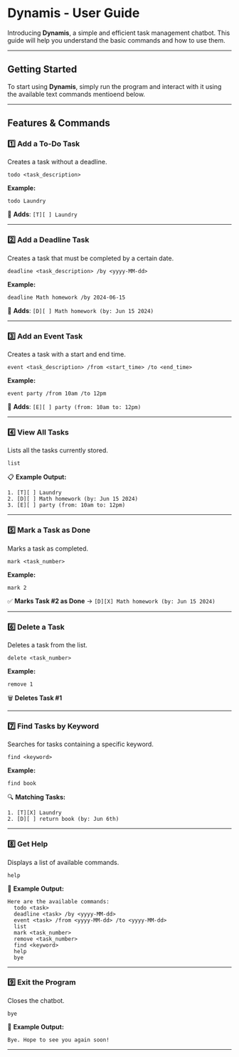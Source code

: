 # Dynamis - User Guide

Introducing **Dynamis**, a simple and efficient task management chatbot. This guide will help you understand the basic commands and how to use them.

---

##  Getting Started

To start using **Dynamis**, simply run the program and interact with it using the available text commands mentioend below.

---

## Features & Commands

### 1️⃣ Add a To-Do Task
Creates a task without a deadline.

```
todo <task_description>
```
**Example:**
```
todo Laundry
```
📝 **Adds**: `[T][ ] Laundry`

---

### 2️⃣ Add a Deadline Task
Creates a task that must be completed by a certain date.

```
deadline <task_description> /by <yyyy-MM-dd>
```
**Example:**
```
deadline Math homework /by 2024-06-15
```
📝 **Adds**: `[D][ ] Math homework (by: Jun 15 2024)`

---

### 3️⃣ Add an Event Task
Creates a task with a start and end time.

```
event <task_description> /from <start_time> /to <end_time>
```
**Example:**
```
event party /from 10am /to 12pm
```
📝 **Adds**: `[E][ ] party (from: 10am to: 12pm)`

---

### 4️⃣ View All Tasks
Lists all the tasks currently stored.

```
list
```
📋 **Example Output:**
```
1. [T][ ] Laundry
2. [D][ ] Math homework (by: Jun 15 2024)
3. [E][ ] party (from: 10am to: 12pm)
```

---

### 5️⃣ Mark a Task as Done
Marks a task as completed.

```
mark <task_number>
```
**Example:**
```
mark 2
```
✅ **Marks Task #2 as Done** → `[D][X] Math homework (by: Jun 15 2024)`

---

### 6️⃣ Delete a Task
Deletes a task from the list.

```
delete <task_number>
```
**Example:**
```
remove 1
```
🗑 **Deletes Task #1**

---

### 7️⃣ Find Tasks by Keyword
Searches for tasks containing a specific keyword.

```
find <keyword>
```
**Example:**
```
find book
```
🔍 **Matching Tasks:**
```
1. [T][X] Laundry
2. [D][ ] return book (by: Jun 6th)
```

---

### 8️⃣ Get Help
Displays a list of available commands.

```
help
```
📖 **Example Output:**
```
Here are the available commands:
  todo <task>
  deadline <task> /by <yyyy-MM-dd>
  event <task> /from <yyyy-MM-dd> /to <yyyy-MM-dd>
  list
  mark <task_number>
  remove <task_number>
  find <keyword>
  help
  bye
```

---

### 9️⃣ Exit the Program
Closes the chatbot.

```
bye
```
👋 **Example Output:**
```
Bye. Hope to see you again soon!
```

---
